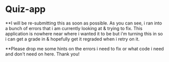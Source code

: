 # Quiz-app

**I will be re-submitting this as soon as possible. As you can see, i ran into a bunch of errors that i am currently looking at & trying to fix. This application is nowhere near where i wanted it to be but i'm turning this in so i can get a grade in & hopefully get it regraded when i retry on it. 

**Please drop me some hints on the errors i need to fix or what code i need and don't need on here. Thank you!
